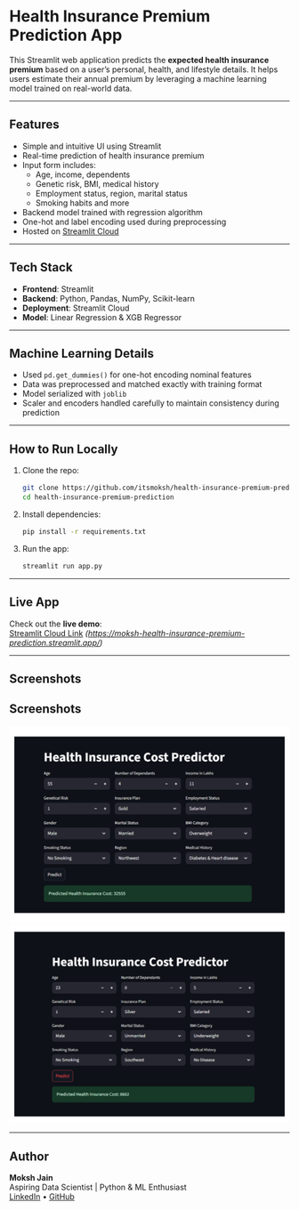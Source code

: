 
# Health Insurance Premium Prediction App

This Streamlit web application predicts the **expected health insurance premium** based on a user’s personal, health, and lifestyle details. It helps users estimate their annual premium by leveraging a machine learning model trained on real-world data.

---

## Features

- Simple and intuitive UI using Streamlit
- Real-time prediction of health insurance premium
- Input form includes:
  - Age, income, dependents
  - Genetic risk, BMI, medical history
  - Employment status, region, marital status
  - Smoking habits and more
- Backend model trained with regression algorithm
- One-hot and label encoding used during preprocessing
- Hosted on [Streamlit Cloud](https://moksh-health-insurance-premium-prediction.streamlit.app/)

---

## Tech Stack

- **Frontend**: Streamlit
- **Backend**: Python, Pandas, NumPy, Scikit-learn
- **Deployment**: Streamlit Cloud
- **Model**: Linear Regression & XGB Regressor

---

## Machine Learning Details

- Used `pd.get_dummies()` for one-hot encoding nominal features
- Data was preprocessed and matched exactly with training format
- Model serialized with `joblib`
- Scaler and encoders handled carefully to maintain consistency during prediction

---

##  How to Run Locally

1. Clone the repo:
   ```bash
   git clone https://github.com/itsmoksh/health-insurance-premium-prediction.git
   cd health-insurance-premium-prediction
   ```

2. Install dependencies:
   ```bash
   pip install -r requirements.txt
   ```

3. Run the app:
   ```bash
   streamlit run app.py
   ```

---

## Live App

Check out the **live demo**:  
[Streamlit Cloud Link](#) *(https://moksh-health-insurance-premium-prediction.streamlit.app/)*

---

## Screenshots
## Screenshots

![Age more than 25](assets/image1.jpg)  
![Age less than equal to 25](assets/image2.jpg)

---

##  Author

**Moksh Jain**  
Aspiring Data Scientist | Python & ML Enthusiast  
[LinkedIn](https://www.linkedin.com/itsmoksh) • [GitHub](https://github.com/itsmoksh)
